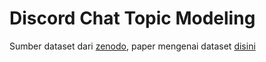 # Discord Chat Topic Modeling

Sumber dataset dari [zenodo](https://zenodo.org/records/14996373), paper mengenai dataset [disini](https://arxiv.org/abs/arXiv:2502.00627)

